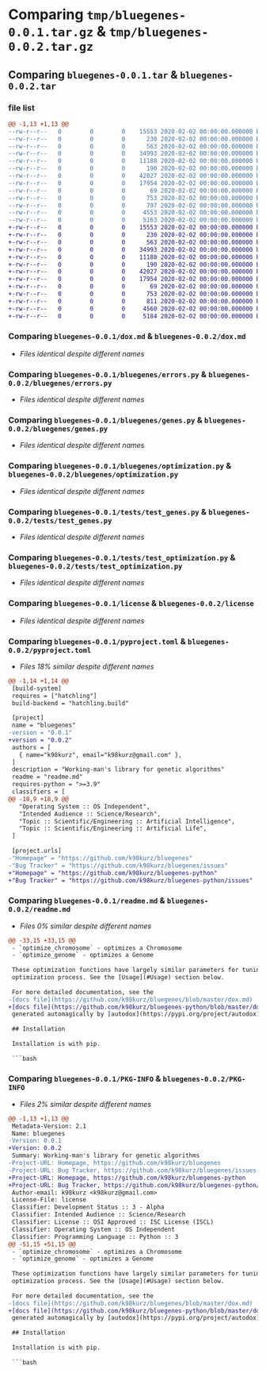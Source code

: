 # Comparing `tmp/bluegenes-0.0.1.tar.gz` & `tmp/bluegenes-0.0.2.tar.gz`

## Comparing `bluegenes-0.0.1.tar` & `bluegenes-0.0.2.tar`

### file list

```diff
@@ -1,13 +1,13 @@
--rw-r--r--   0        0        0    15553 2020-02-02 00:00:00.000000 bluegenes-0.0.1/dox.md
--rw-r--r--   0        0        0      230 2020-02-02 00:00:00.000000 bluegenes-0.0.1/bluegenes/__init__.py
--rw-r--r--   0        0        0      563 2020-02-02 00:00:00.000000 bluegenes-0.0.1/bluegenes/errors.py
--rw-r--r--   0        0        0    34993 2020-02-02 00:00:00.000000 bluegenes-0.0.1/bluegenes/genes.py
--rw-r--r--   0        0        0    11188 2020-02-02 00:00:00.000000 bluegenes-0.0.1/bluegenes/optimization.py
--rw-r--r--   0        0        0      190 2020-02-02 00:00:00.000000 bluegenes-0.0.1/tests/context.py
--rw-r--r--   0        0        0    42027 2020-02-02 00:00:00.000000 bluegenes-0.0.1/tests/test_genes.py
--rw-r--r--   0        0        0    17954 2020-02-02 00:00:00.000000 bluegenes-0.0.1/tests/test_optimization.py
--rw-r--r--   0        0        0       69 2020-02-02 00:00:00.000000 bluegenes-0.0.1/.gitignore
--rw-r--r--   0        0        0      753 2020-02-02 00:00:00.000000 bluegenes-0.0.1/license
--rw-r--r--   0        0        0      797 2020-02-02 00:00:00.000000 bluegenes-0.0.1/pyproject.toml
--rw-r--r--   0        0        0     4553 2020-02-02 00:00:00.000000 bluegenes-0.0.1/readme.md
--rw-r--r--   0        0        0     5163 2020-02-02 00:00:00.000000 bluegenes-0.0.1/PKG-INFO
+-rw-r--r--   0        0        0    15553 2020-02-02 00:00:00.000000 bluegenes-0.0.2/dox.md
+-rw-r--r--   0        0        0      230 2020-02-02 00:00:00.000000 bluegenes-0.0.2/bluegenes/__init__.py
+-rw-r--r--   0        0        0      563 2020-02-02 00:00:00.000000 bluegenes-0.0.2/bluegenes/errors.py
+-rw-r--r--   0        0        0    34993 2020-02-02 00:00:00.000000 bluegenes-0.0.2/bluegenes/genes.py
+-rw-r--r--   0        0        0    11188 2020-02-02 00:00:00.000000 bluegenes-0.0.2/bluegenes/optimization.py
+-rw-r--r--   0        0        0      190 2020-02-02 00:00:00.000000 bluegenes-0.0.2/tests/context.py
+-rw-r--r--   0        0        0    42027 2020-02-02 00:00:00.000000 bluegenes-0.0.2/tests/test_genes.py
+-rw-r--r--   0        0        0    17954 2020-02-02 00:00:00.000000 bluegenes-0.0.2/tests/test_optimization.py
+-rw-r--r--   0        0        0       69 2020-02-02 00:00:00.000000 bluegenes-0.0.2/.gitignore
+-rw-r--r--   0        0        0      753 2020-02-02 00:00:00.000000 bluegenes-0.0.2/license
+-rw-r--r--   0        0        0      811 2020-02-02 00:00:00.000000 bluegenes-0.0.2/pyproject.toml
+-rw-r--r--   0        0        0     4560 2020-02-02 00:00:00.000000 bluegenes-0.0.2/readme.md
+-rw-r--r--   0        0        0     5184 2020-02-02 00:00:00.000000 bluegenes-0.0.2/PKG-INFO
```

### Comparing `bluegenes-0.0.1/dox.md` & `bluegenes-0.0.2/dox.md`

 * *Files identical despite different names*

### Comparing `bluegenes-0.0.1/bluegenes/errors.py` & `bluegenes-0.0.2/bluegenes/errors.py`

 * *Files identical despite different names*

### Comparing `bluegenes-0.0.1/bluegenes/genes.py` & `bluegenes-0.0.2/bluegenes/genes.py`

 * *Files identical despite different names*

### Comparing `bluegenes-0.0.1/bluegenes/optimization.py` & `bluegenes-0.0.2/bluegenes/optimization.py`

 * *Files identical despite different names*

### Comparing `bluegenes-0.0.1/tests/test_genes.py` & `bluegenes-0.0.2/tests/test_genes.py`

 * *Files identical despite different names*

### Comparing `bluegenes-0.0.1/tests/test_optimization.py` & `bluegenes-0.0.2/tests/test_optimization.py`

 * *Files identical despite different names*

### Comparing `bluegenes-0.0.1/license` & `bluegenes-0.0.2/license`

 * *Files identical despite different names*

### Comparing `bluegenes-0.0.1/pyproject.toml` & `bluegenes-0.0.2/pyproject.toml`

 * *Files 18% similar despite different names*

```diff
@@ -1,14 +1,14 @@
 [build-system]
 requires = ["hatchling"]
 build-backend = "hatchling.build"
 
 [project]
 name = "bluegenes"
-version = "0.0.1"
+version = "0.0.2"
 authors = [
   { name="k98kurz", email="k98kurz@gmail.com" },
 ]
 description = "Working-man's library for genetic algorithms"
 readme = "readme.md"
 requires-python = ">=3.9"
 classifiers = [
@@ -18,9 +18,9 @@
   "Operating System :: OS Independent",
   "Intended Audience :: Science/Research",
   "Topic :: Scientific/Engineering :: Artificial Intelligence",
   "Topic :: Scientific/Engineering :: Artificial Life",
 ]
 
 [project.urls]
-"Homepage" = "https://github.com/k98kurz/bluegenes"
-"Bug Tracker" = "https://github.com/k98kurz/bluegenes/issues"
+"Homepage" = "https://github.com/k98kurz/bluegenes-python"
+"Bug Tracker" = "https://github.com/k98kurz/bluegenes-python/issues"
```

### Comparing `bluegenes-0.0.1/readme.md` & `bluegenes-0.0.2/readme.md`

 * *Files 0% similar despite different names*

```diff
@@ -33,15 +33,15 @@
 - `optimize_chromosome` - optimizes a Chromosome
 - `optimize_genome` - optimizes a Genome
 
 These optimization functions have largely similar parameters for tuning the
 optimization process. See the [Usage](#Usage) section below.
 
 For more detailed documentation, see the
-[docs file](https://github.com/k98kurz/bluegenes/blob/master/dox.md)
+[docs file](https://github.com/k98kurz/bluegenes-python/blob/master/dox.md)
 generated automagically by [autodox](https://pypi.org/project/autodox).
 
 ## Installation
 
 Installation is with pip.
 
 ```bash
```

### Comparing `bluegenes-0.0.1/PKG-INFO` & `bluegenes-0.0.2/PKG-INFO`

 * *Files 2% similar despite different names*

```diff
@@ -1,13 +1,13 @@
 Metadata-Version: 2.1
 Name: bluegenes
-Version: 0.0.1
+Version: 0.0.2
 Summary: Working-man's library for genetic algorithms
-Project-URL: Homepage, https://github.com/k98kurz/bluegenes
-Project-URL: Bug Tracker, https://github.com/k98kurz/bluegenes/issues
+Project-URL: Homepage, https://github.com/k98kurz/bluegenes-python
+Project-URL: Bug Tracker, https://github.com/k98kurz/bluegenes-python/issues
 Author-email: k98kurz <k98kurz@gmail.com>
 License-File: license
 Classifier: Development Status :: 3 - Alpha
 Classifier: Intended Audience :: Science/Research
 Classifier: License :: OSI Approved :: ISC License (ISCL)
 Classifier: Operating System :: OS Independent
 Classifier: Programming Language :: Python :: 3
@@ -51,15 +51,15 @@
 - `optimize_chromosome` - optimizes a Chromosome
 - `optimize_genome` - optimizes a Genome
 
 These optimization functions have largely similar parameters for tuning the
 optimization process. See the [Usage](#Usage) section below.
 
 For more detailed documentation, see the
-[docs file](https://github.com/k98kurz/bluegenes/blob/master/dox.md)
+[docs file](https://github.com/k98kurz/bluegenes-python/blob/master/dox.md)
 generated automagically by [autodox](https://pypi.org/project/autodox).
 
 ## Installation
 
 Installation is with pip.
 
 ```bash
```

